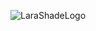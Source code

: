 
![LaraShadeLogo](https://user-images.githubusercontent.com/85013067/166995041-3c12009a-aa34-48ba-bc57-2c5018e0316d.png)

